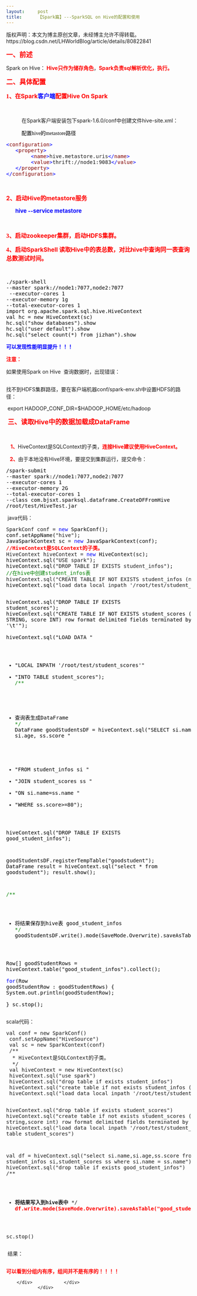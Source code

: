 ```yaml
---
layout:     post
title:      【Spark篇】---SparkSQL on Hive的配置和使用
---
```

<div id="article_content" class="article_content clearfix csdn-tracking-statistics" data-pid="blog" data-mod="popu_307" data-dsm="post">
								<div class="article-copyright">
					版权声明：本文为博主原创文章，未经博主允许不得转载。					https://blog.csdn.net/LHWorldBlog/article/details/80822841				</div>
								            <link rel="stylesheet" href="https://csdnimg.cn/release/phoenix/template/css/ck_htmledit_views-f76675cdea.css">
						<div class="htmledit_views" id="content_views">
                <div class="postBody">
			<div id="cnblogs_post_body" class="blogpost-body"><p><strong><span style="color:#ff0000;font-size:18px;">一、前述</span></strong></p>
<p class="15">Spark on Hive<span style="font-family:'微软雅黑';">：</span><span style="color:#ff0000;"><strong> Hive只作为储存角色</strong></span>，<strong><span style="color:#ff0000;">Spark负责sql解析优化，执行。</span></strong></p>
<p class="15"><strong><span style="font-size:18px;color:#ff0000;">二、具体配置</span></strong></p>
<p><span style="color:#ff0000;font-size:16px;"><strong><span style="font-family:'微软雅黑';">1、在</span>Spark<span style="color:#0000ff;">客户端</span>配置Hive On Spark</strong></span></p>
<p class="15"> </p>
<p class="15"><span style="font-family:'微软雅黑';">            在</span>Spark客户端安装包下spark-1.6.0/conf<span style="font-family:'微软雅黑';">中创建文件</span>hive-site.xml<span style="font-family:'微软雅黑';">：</span></p>
<p class="15"><span style="font-family:'微软雅黑';color:#000000;"><span style="font-family:'微软雅黑';"><span style="font-family:'微软雅黑';">            配置hive的metastore路径</span></span></span></p>
<div class="cnblogs_code">
<pre><span style="color:#0000ff;">&lt;</span><span style="color:#800000;">configuration</span><span style="color:#0000ff;">&gt;</span>
   <span style="color:#0000ff;">&lt;</span><span style="color:#800000;">property</span><span style="color:#0000ff;">&gt;</span>
        <span style="color:#0000ff;">&lt;</span><span style="color:#800000;">name</span><span style="color:#0000ff;">&gt;</span>hive.metastore.uris<span style="color:#0000ff;">&lt;/</span><span style="color:#800000;">name</span><span style="color:#0000ff;">&gt;</span>
        <span style="color:#0000ff;">&lt;</span><span style="color:#800000;">value</span><span style="color:#0000ff;">&gt;</span>thrift://node1:9083<span style="color:#0000ff;">&lt;/</span><span style="color:#800000;">value</span><span style="color:#0000ff;">&gt;</span>
   <span style="color:#0000ff;">&lt;/</span><span style="color:#800000;">property</span><span style="color:#0000ff;">&gt;</span>
<span style="color:#0000ff;">&lt;/</span><span style="color:#800000;">configuration</span><span style="color:#0000ff;">&gt;</span></pre>
</div>
<p class="15"> </p>
<p><span style="color:#ff0000;"><strong><span style="font-size:16px;"><span>2、启动</span>Hive的metastore服务</span></strong></span></p>
<p><span style="color:#000000;font-size:15px;"><strong>       <span style="color:#0000ff;">hive --service metastore</span></strong></span></p>
<p class="15"> </p>
<p><span style="color:#ff0000;"><strong><span style="font-size:16px;"><span style="font-family:'微软雅黑';">3、启动</span>zookeeper集群，启动HDFS集群。</span></strong></span></p>
<p><strong><span style="font-size:16px;color:#ff0000;"><span style="font-family:'微软雅黑';">4、启动</span>SparkShell 读取Hive中的表总数，对比hive中查询同一表查询总数测试时间。</span></strong></p>
<p> </p>
<div class="cnblogs_code">
<pre><span style="color:#000000;">./spark-shell 
--master spark://node1:7077,node2:7077 
 --executor-cores 1 
--executor-memory 1g 
--total-executor-cores 1
import org.apache.spark.sql.hive.HiveContext
val hc = new HiveContext(sc)
hc.sql("show databases").show
hc.sql("user default").show
hc.sql("select count(*) from jizhan").show</span></pre>
</div>
<p class="15"><span style="color:#ff0000;"><strong><span style="color:#0000ff;">可以发现性能明显提升！！！</span> <br></strong></span></p>
<p class="15"><span style="color:#ff0000;"><strong><span style="font-family:'微软雅黑';">注意：</span></strong></span></p>
<p class="15"><span style="font-family:'微软雅黑';">如果使用</span>Spark on Hive  查询数据时，出现错误：</p>
<p class="15"><img src="https://images2017.cnblogs.com/blog/1250469/201802/1250469-20180208152704920-1644225822.png" alt=""></p>
<p><span style="font-family:'微软雅黑';">找不到</span>HDFS集群路径，要在客户端机器conf/spark-env.sh中设置HDFS的路径：</p>
<p> export HADOOP_CONF_DIR=$HADOOP_HOME/etc/hadoop</p>
<p><span style="color:#ff0000;font-size:18px;"><strong> 三、<span style="font-family:'微软雅黑';">读取</span>Hive中的数据加载成DataFrame</strong></span></p>
<p> </p>
<p>   <strong><span style="color:#ff0000;">1、</span></strong>HiveContext是SQLContext的子类，<strong><span style="color:#ff0000;">连接Hive建议使用HiveContext。</span></strong></p>
<p><strong><span style="color:#ff0000;">   2、</span></strong><span style="font-family:'微软雅黑';">由于本地没有</span>Hive环境，要提交到集群运行，提交命令：</p>
<div class="cnblogs_code">
<pre><span style="color:#000000;">/spark-submit 
--master spark://node1:7077,node2:7077 
--executor-cores 1 
--executor-memory 2G 
--total-executor-cores 1
--class com.bjsxt.sparksql.dataframe.CreateDFFromHive 
/root/test/HiveTest.jar</span></pre>
</div>
<p> java代码：</p>
<div class="cnblogs_code">
<pre>SparkConf conf = <span style="color:#0000ff;">new</span><span style="color:#000000;"> SparkConf();
conf.setAppName(</span>"hive"<span style="color:#000000;">);
JavaSparkContext sc </span>= <span style="color:#0000ff;">new</span><span style="color:#000000;"> JavaSparkContext(conf);
</span><span style="color:#ff0000;"><strong>//</strong><strong>HiveContext是SQLContext的子类。</strong></span>
HiveContext hiveContext = <span style="color:#0000ff;">new</span><span style="color:#000000;"> HiveContext(sc);
hiveContext.sql(</span>"USE spark"<span style="color:#000000;">);
hiveContext.sql(</span>"DROP TABLE IF EXISTS student_infos"<span style="color:#000000;">);
</span><span style="color:#008000;">//</span><span style="color:#008000;">在hive中创建student_infos表</span>
hiveContext.sql("CREATE TABLE IF NOT EXISTS student_infos (name STRING,age INT) row format delimited fields terminated by '\t' "<span style="color:#000000;">);
hiveContext.sql(</span>"load data local inpath '/root/test/student_infos' into table student_infos"<span style="color:#000000;">);

hiveContext.sql(</span>"DROP TABLE IF EXISTS student_scores"<span style="color:#000000;">); 
hiveContext.sql(</span>"CREATE TABLE IF NOT EXISTS student_scores (name STRING, score INT) row format delimited fields terminated by '\t'"<span style="color:#000000;">);  
hiveContext.sql(</span>"LOAD DATA "
+ "LOCAL INPATH '/root/test/student_scores'"
+ "INTO TABLE student_scores"<span style="color:#000000;">);
</span><span style="color:#008000;">/**</span><span style="color:#008000;">
 * 查询表生成DataFrame
 </span><span style="color:#008000;">*/</span><span style="color:#000000;">
DataFrame goodStudentsDF </span>= hiveContext.sql("SELECT si.name, si.age, ss.score "
+ "FROM student_infos si "
+ "JOIN student_scores ss "
+ "ON si.name=ss.name "
+ "WHERE ss.score&gt;=80"<span style="color:#000000;">);

hiveContext.sql(</span>"DROP TABLE IF EXISTS good_student_infos"<span style="color:#000000;">);

goodStudentsDF.registerTempTable(</span>"goodstudent"<span style="color:#000000;">);
DataFrame result </span>= hiveContext.sql("select * from goodstudent"<span style="color:#000000;">);
result.show();

</span><span style="color:#008000;">/**</span><span style="color:#008000;">
 * 将结果保存到hive表 good_student_infos
 </span><span style="color:#008000;">*/</span><span style="color:#000000;">
goodStudentsDF.write().mode(SaveMode.Overwrite).saveAsTable(</span>"good_student_infos"<span style="color:#000000;">);

Row[] goodStudentRows </span>= hiveContext.table("good_student_infos"<span style="color:#000000;">).collect();  
</span><span style="color:#0000ff;">for</span><span style="color:#000000;">(Row goodStudentRow : goodStudentRows) {
    System.out.println(goodStudentRow);  
}
sc.stop();</span></pre>
</div>
<p>scala代码：</p>
<div class="cnblogs_Highlighter">
<pre class="brush:scala;gutter:true;">val conf = new SparkConf()
 conf.setAppName("HiveSource")
 val sc = new SparkContext(conf)
 /**
  * HiveContext是SQLContext的子类。
  */
 val hiveContext = new HiveContext(sc)
 hiveContext.sql("use spark")
 hiveContext.sql("drop table if exists student_infos")
 hiveContext.sql("create table if not exists student_infos (name string,age int) row format  delimited fields terminated by '\t'")
 hiveContext.sql("load data local inpath '/root/test/student_infos' into table student_infos")
 
 hiveContext.sql("drop table if exists student_scores")
 hiveContext.sql("create table if not exists student_scores (name string,score int) row format delimited fields terminated by '\t'")
 hiveContext.sql("load data local inpath '/root/test/student_scores' into table student_scores")
 
 val df = hiveContext.sql("select si.name,si.age,ss.score from student_infos si,student_scores ss where si.name = ss.name")
 hiveContext.sql("drop table if exists good_student_infos")
 /**<strong><span style="color:#ff0000;">
  * 将结果写入到hive表中</span></strong>
  */
 <span style="color:#ff0000;"><strong>df.write.mode(SaveMode.Overwrite).saveAsTable("good_student_infos")</strong></span>
 
 sc.stop()
</pre>
</div>
<p> 结果：</p>
<p><img src="https://images2017.cnblogs.com/blog/1250469/201802/1250469-20180208190153498-375724947.png" alt=""></p>
<p><strong><span style="color:#ff0000;">可以看到分组内有序，组间并不是有序的！！！！</span></strong></p></div><div id="MySignature"></div>
<div class="clear"></div>
<div id="blog_post_info_block">
<div id="BlogPostCategory"></div>
<div id="EntryTag"></div>
<div id="blog_post_info">
</div>
<div class="clear"></div>
<div id="post_next_prev"></div>
</div>


		</div>            </div>
                </div>